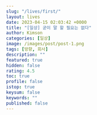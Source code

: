 ```yaml
---
slug: "/lives/first/"
layout: lives
date: 2023-04-15 02:03:42 +0000
title: "[일상] 굳이 말 할 필요는 없다"
author: Kimson
categories: [일상]
image: /images/post/post-1.png
tags: [방향, 회사]
description: ""
featured: true
hidden: false
rating: 4.5
toc: true
profile: false
istop: true
keysum: false
keywords: ""
published: false
---
```


# 